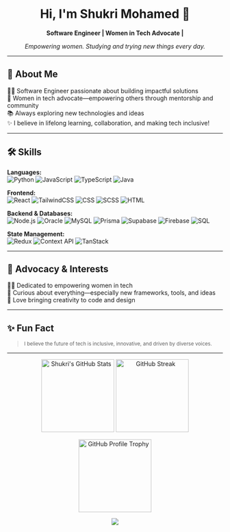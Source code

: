 <h1 align="center">Hi, I'm Shukri Mohamed 👋</h1>
<p align="center"><b>Software Engineer | Women in Tech Advocate | </b></p>
<p align="center"><i>Empowering women. Studying and trying new things every day.</i></p>



---

## 🚀 About Me
👩‍💻 Software Engineer passionate about building impactful solutions  
💪 Women in tech advocate—empowering others through mentorship and community  
📚 Always exploring new technologies and ideas  
✨ I believe in lifelong learning, collaboration, and making tech inclusive!


---

## 🛠️ Skills

**Languages:**  
![Python](https://img.shields.io/badge/-Python-3776AB?logo=python&logoColor=white)
![JavaScript](https://img.shields.io/badge/-JavaScript-F7DF1E?logo=javascript&logoColor=black)
![TypeScript](https://img.shields.io/badge/-TypeScript-3178C6?logo=typescript&logoColor=white)
![Java](https://img.shields.io/badge/-Java-007396?logo=java&logoColor=white)


**Frontend:**  
![React](https://img.shields.io/badge/-React-61DAFB?logo=react&logoColor=black)
![TailwindCSS](https://img.shields.io/badge/-TailwindCSS-38B2AC?logo=tailwindcss&logoColor=white)
![CSS](https://img.shields.io/badge/-CSS-1572B6?logo=css3&logoColor=white)
![SCSS](https://img.shields.io/badge/-SCSS-C6538C?logo=sass&logoColor=white)
![HTML](https://img.shields.io/badge/-HTML-E34F26?logo=html5&logoColor=white)

**Backend & Databases:**  
![Node.js](https://img.shields.io/badge/-Node.js-339933?logo=node.js&logoColor=white)
![Oracle](https://img.shields.io/badge/-Oracle-F80000?logo=oracle&logoColor=white)
![MySQL](https://img.shields.io/badge/-MySQL-4479A1?logo=mysql&logoColor=white)
![Prisma](https://img.shields.io/badge/-Prisma-2D3748?logo=prisma&logoColor=white)
![Supabase](https://img.shields.io/badge/-Supabase-3ECF8E?logo=supabase&logoColor=white)
![Firebase](https://img.shields.io/badge/-Firebase-FFCA28?logo=firebase&logoColor=white)
![SQL](https://img.shields.io/badge/-SQL-4479A1?logo=postgresql&logoColor=white)

**State Management:**  
![Redux](https://img.shields.io/badge/-Redux-764ABC?logo=redux&logoColor=white)
![Context API](https://img.shields.io/badge/-Context%20API-61DAFB?logo=react&logoColor=black)
![TanStack](https://img.shields.io/badge/-TanStack-FF4154?logo=tanstack&logoColor=white)

---

## 🌟 Advocacy & Interests

🦸‍♀️ Dedicated to empowering women in tech    
🔎 Curious about everything—especially new frameworks, tools, and ideas  
🎨 Love bringing creativity to code and design

---

## ✨ Fun Fact

> 
> <sub>I believe the future of tech is inclusive, innovative, and driven by diverse voices.</sub>

---

<!--
## 📌 Featured Projects
(Showcase your favorite projects here! Uncomment and add details if you'd like.)
- **Project Name:** Short description ([repo link](#))
-->

<!-- Animations Row -->
<p align="center">
  <!-- GitHub Stats -->
  <img src="https://github-readme-stats.vercel.app/api?username=shukri-mo&show_icons=true&theme=radical" alt="Shukri's GitHub Stats" height="170" />
  <!-- Streak animation as fallback or addition -->
  <img src="https://github-readme-streak-stats.herokuapp.com/?user=shukri-mo&theme=radical" alt="GitHub Streak" height="170" />
  <!-- Trophy (may not always load) -->
  <p align= "center">
  <img src="https://github-profile-trophy.vercel.app/?username=shukri-mo&margin-w=5&theme=gruvbox" alt="GitHub Profile Trophy" height="170" />
  </p>
</p>

<p align="center">
  <img src="https://capsule-render.vercel.app/api?type=waving&height=100&color=gradient&section=footer"/>
</p>

<!-- Add your real commit count note, if needed -->

